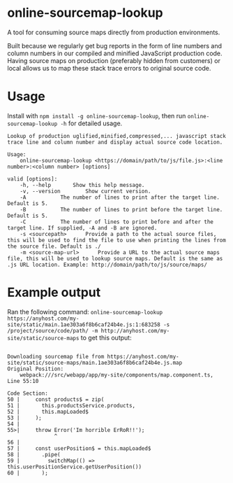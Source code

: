 # online-sourcemap-lookup
A tool for consuming source maps directly from production environments.

Built because we regularly get bug reports in the form of line numbers and column numbers in our compiled and minified 
JavaScript production code. Having source maps on production (preferably hidden from customers) or local allows us to map these 
stack trace errors to original source code.    

# Usage

Install with `npm install -g online-sourcemap-lookup`, then run `online-sourcemap-lookup -h` for detailed usage.

```
Lookup of production uglified,minified,compressed,... javascript stack trace line and column number and display actual source code location.

Usage: 
	online-sourcemap-lookup <https://domain/path/to/js/file.js>:<line number>:<column number> [options]

valid [options]:
	-h, --help		 Show this help message.
	-v, --version		 Show current version.
	-A			 The number of lines to print after the target line. Default is 5.
	-B			 The number of lines to print before the target line. Default is 5.
	-C			 The number of lines to print before and after the target line. If supplied, -A and -B are ignored.
	-s <sourcepath> 	 Provide a path to the actual source files, this will be used to find the file to use when printing the lines from the source file. Default is ./
	-m <source-map-url> 	 Provide a URL to the actual source maps file, this will be used to lookup source maps. Default is the same as .js URL location. Example: http://domain/path/to/js/source/maps/
```

# Example output

Ran the following command: `online-sourcemap-lookup https://anyhost.com/my-site/static/main.1ae303a6f8b6caf24b4e.js:1:683258 -s /project/source/code/path/ -m http://anyhost.com/my-site/static/source-maps` to get this output:

```

Downloading sourcemap file from https://anyhost.com/my-site/static/source-maps/main.1ae303a6f8b6caf24b4e.js.map
Original Position: 
	webpack:///src/webapp/app/my-site/components/map.component.ts, Line 55:10

Code Section: 
50 |     const products$ = zip(
51 |       this.productsService.products,
52 |       this.mapLoaded$
53 |     );
54 | 
55>|     throw Error('Im horrible ErRoR!!');
               ^
56 | 
57 |     const userPosition$ = this.mapLoaded$
58 |       .pipe(
59 |         switchMap(() => this.userPositionService.getUserPosition())
60 |       );


```
